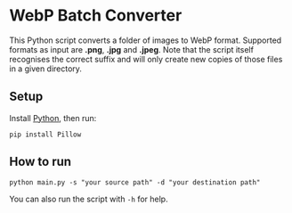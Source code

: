 # WebP Batch Converter

This Python script converts a folder of images to WebP format. Supported formats as input are **.png**, **.jpg** and **.jpeg**. Note that the script itself recognises the correct suffix and will only create new copies of those files in a given directory. 

## Setup
Install [Python](https://www.python.org/downloads/), then run:
```
pip install Pillow
```
## How to run
```
python main.py -s "your source path" -d "your destination path"
```
You can also run the script with `-h` for help.
